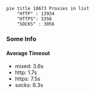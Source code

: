 
```mermaid
pie title 18673 Proxies in list
    "HTTP" : 13934
    "HTTPS": 3356
    "SOCKS" : 3056
```

### Some Info
#### Average Timeout

- mixed: 3.6s
- http: 1.7s
- https: 7.5s
- socks: 6.3s